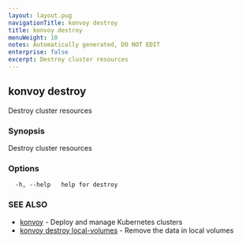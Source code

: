 ```yaml
---
layout: layout.pug
navigationTitle: konvoy destroy
title: konvoy destroy
menuWeight: 10
notes: Automatically generated, DO NOT EDIT
enterprise: false
excerpt: Destroy cluster resources
---
```


## konvoy destroy

Destroy cluster resources

### Synopsis

Destroy cluster resources

### Options

```
  -h, --help   help for destroy
```

### SEE ALSO

* [konvoy](../)	 - Deploy and manage Kubernetes clusters
* [konvoy destroy local-volumes](./konvoy-destroy-local-volumes/)	 - Remove the data in local volumes

